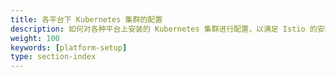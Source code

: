 ```yaml
---
title: 各平台下 Kubernetes 集群的配置
description: 如何对各种平台上安装的 Kubernetes 集群进行配置，以满足 Istio 的安装和运行要求。
weight: 100
keywords: [platform-setup]
type: section-index
---
```

